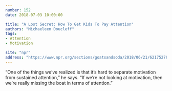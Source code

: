 ```yaml
---
number: 152
date: 2018-07-03 10:00:00

title: "A Lost Secret: How To Get Kids To Pay Attention"
authors: "Michaeleen Doucleff"
tags:
- Attention
- Motivation

site: "npr"
address: "https://www.npr.org/sections/goatsandsoda/2018/06/21/621752789/a-lost-secret-how-to-get-kids-to-pay-attention"
---
```


“One of the things we’ve realized is that it’s hard to separate motivation from sustained attention,” he says. “If we’re not looking at motivation, then we’re really missing the boat in terms of attention.”
